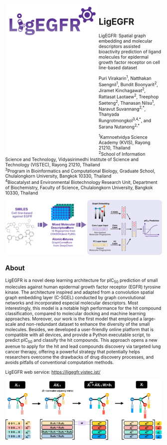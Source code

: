 <img src="logo.svg" align="left" width="300">

# LigEGFR

LigEGFR: Spatial graph embedding and molecular descriptors assisted bioactivity prediction of ligand molecules for epidermal growth factor receptor on cell line-based dataset

Puri Virakarin<sup>1</sup>, Natthakan Saengnil<sup>1</sup>, Bundit Boonyarit<sup>2</sup>, Jiramet Kinchagawat<sup>2</sup>, Rattasat Laotaew<sup>2</sup>, Treephop Saeteng<sup>2</sup>, Thanasan Nilsu<sup>1</sup>, Naravut Suvannang<sup>2,\*</sup>, Thanyada Rungrotmongkol<sup>3,4,\*</sup>, and Sarana Nutanong<sup>2,\*</sup>

<sup>1</sup>Kamnoetvidya Science Academy (KVIS), Rayong 21210, Thailand\
<sup>2</sup>School of Information Science and Technology, Vidyasirimedhi Institute of Science and Technology (VISTEC), Rayong 21210, Thailand\
<sup>3</sup>Program in Bioinformatics and Computational Biology, Graduate School, Chulalongkorn University, Bangkok 10330, Thailand\
<sup>4</sup>Biocatalyst and Environmental Biotechnology Research Unit, Department of Biochemistry, Faculty of Science, Chulalongkorn University, Bangkok 10330, Thailand

<img src="ligegfr_workflow.svg" align="center">

## About

LigEGFR is a novel deep learning architecture for pIC<sub>50</sub> prediction of small molecules against human epidermal growth factor receptor (EGFR) tyrosine kinase. The architecture inspired and adapted from a convolution spatial graph embedding layer (C-SGEL) conducted by graph convolutional networks and incorporated especial molecular descriptors. Most interestingly, this model is a notable high performance for the hit compound classification, compared to molecular docking and machine learning approaches. Moreover, our work is the first model that employed a large-scale and non-redundant dataset to enhance the diversity of the small molecules. Besides, we developed a user-friendly online platform that is compatible with all devices, and provide a Python executable script, to predict pIC<sub>50</sub> and classify the hit compounds. This approach opens a new avenue to apply for the hit and lead compounds discovery via targeted lung cancer therapy, offering a powerful strategy that potentially helps researchers overcome the drawbacks of drug discovery processes, and avoids pitfalls of conventional computation methods.

LigEGFR web service: https://ligegfr.vistec.ist/

<img src="c-sgen_propagation.svg" align="center">
